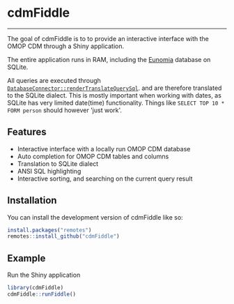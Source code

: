 
# cdmFiddle

---

The goal of cdmFiddle is to to provide an interactive interface with the OMOP 
CDM through a Shiny application.

The entire application runs in RAM, including the [Eunomia](https://github.com/OHDSI/Eunomia) database on SQLite.

All queries are executed through
[`DatabaseConnector::renderTranslateQuerySql`](https://github.com/OHDSI/DatabaseConnector). 
and are therefore translated to the SQLite dialect. This is mostly important 
when working with dates, as SQLite has very limited date(time) functionality. 
Things like `SELECT TOP 10 * FORM person` should however 'just work'.


## Features
- Interactive interface with a locally run OMOP CDM database
- Auto completion for OMOP CDM tables and columns
- Translation to SQLite dialect
- ANSI SQL highlighting
- Interactive sorting, and searching on the current query result


## Installation

You can install the development version of cdmFiddle like so:

``` r
install.packages("remotes")
remotes::install_github("cdmFiddle")
```

## Example

Run the Shiny application

``` r
library(cdmFiddle)
cdmFiddle::runFiddle()
```

